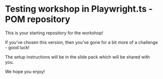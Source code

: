 # Testing workshop in Playwright.ts - POM repository

This is your starting repository for the workshop!

If you've chosen this version, then you've gone for a bit more of a challenge - good luck!

The setup instructions will be in the slide pack which will be shared with you.

We hope you enjoy!

